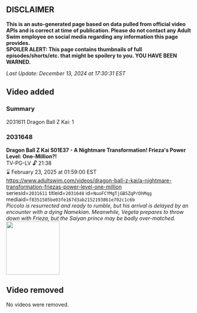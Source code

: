 ## DISCLAIMER
**This is an auto-generated page based on data pulled from official video APIs and is correct at time of publication. Please do not contact any Adult Swim employee on social media regarding any information this page provides.**  
**SPOILER ALERT: This page contains thumbnails of full episodes/shorts/etc. that might be spoilery to you. YOU HAVE BEEN WARNED.**  

_Last Update: December 13, 2024 at 17:30:31 EST_
## Video added
### Summary
2031611 Dragon Ball Z Kai: 1  
### 2031648
**Dragon Ball Z Kai S01E37 - A Nightmare Transformation! Frieza's Power Level: One-Million?!**  
TV-PG-LV 🔓 21:38  
⌛ February 23, 2025 at 01:59:00 EST  
https://www.adultswim.com/videos/dragon-ball-z-kai/a-nightmare-transformation-friezas-power-level-one-million  
seriesid=`2031611` titleid=`2031648` id=`NuoFCYMgTjGB5ZqPrDhMqg` mediaid=`f8351585be03fe167d3ab2152193861e702c1c6b`  
_Piccolo is resurrected and ready to rumble, but his arrival is delayed by an encounter with a dying Namekian. Meanwhile, Vegeta prepares to throw down with Frieza, but the Saiyan prince may be badly over-matched._  
<a href="https://i.cdn.turner.com/adultswim/big/video/a-nightmare-transformation-friezas-power-level-one-million/dragonballzkai_cc_037_pt4.jpg"><img src="https://i.cdn.turner.com/adultswim/big/video/a-nightmare-transformation-friezas-power-level-one-million/dragonballzkai_cc_037_pt4.jpg" height="144px" /></a>
## Video removed
No videos were removed.  
